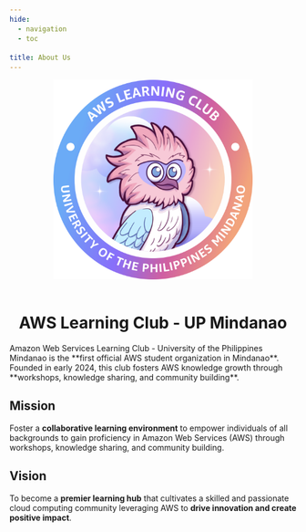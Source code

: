 ```yaml
---
hide:
  - navigation
  - toc

title: About Us
---
```

<div align='center'>
<img src='../assets/logo/alc_logo.png' width='350'>
<br><br>
<h1><b>AWS Learning Club - UP Mindanao</b></h1>
</div>
Amazon Web Services Learning Club - University of the Philippines Mindanao is the **first official AWS student organization in Mindanao**. Founded in early 2024, this club fosters AWS knowledge growth through **workshops, knowledge sharing, and community building**.

## **Mission**

Foster a **collaborative learning environment** to empower individuals of all backgrounds to gain proficiency in Amazon Web Services (AWS) through workshops, knowledge sharing, and community building.

## **Vision**

To become a **premier learning hub** that cultivates a skilled and passionate cloud computing community leveraging AWS to **drive innovation and create positive impact**.